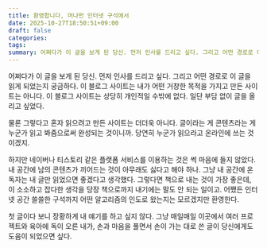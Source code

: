 ```yaml
---
title: 환영합니다, 머나먼 인터넷 구석에서
date: 2025-10-27T18:50:51+09:00
draft: false
categories:
tags:
summary: 어쩌다가 이 글을 보게 된 당신. 먼저 인사를 드리고 싶다. 그리고 어떤 경로로 이 글을 읽게 되었는지 궁금하다. 이 블로그 사이트는 내가 어떤 거창한 목적을 가지고 만든 사이트는 아니다. 이 블로그 사이트는 상당히 개인적일 수밖에 없다. 일단 부담 없이 글을 올리고 싶었다.
---
```


어쩌다가 이 글을 보게 된 당신. 먼저 인사를 드리고 싶다. 그리고 어떤 경로로 이 글을 읽게 되었는지 궁금하다. 이 블로그 사이트는 내가 어떤 거창한 목적을 가지고 만든 사이트는 아니다. 이 블로그 사이트는 상당히 개인적일 수밖에 없다. 일단 부담 없이 글을 올리고 싶었다.

물론 그렇다고 혼자 읽으려고 만든 사이트는 더더욱 아니다. 글이라는 게 콘텐츠라는 게 누군가 읽고 봐줌으로써 완성되는 것이니까. 당연히 누군가 읽으라고 온라인에 쓰는 것이겠지.

하지만 네이버나 티스토리 같은 플랫폼 서비스를 이용하는 것은 썩 마음에 들지 않았다. 내 공간에 남의 콘텐츠가 끼어드는 것이 아무래도 싫다고 해야 하나. 그냥 내 공간에 온 독자는 내 글만 읽었으면 좋겠다고 생각했다. 그렇다면 책으로 내는 것이 가장 좋은데, 이 소소하고 잡다한 생각을 당장 책으로까지 내기에는 말도 안 되는 일이고. 어쨌든 인터넷 공간 쓸쓸한 구석까지 어떤 알고리즘의 인도로 왔는지는 모르겠지만 환영한다.

첫 글이다 보니 장황하게 내 얘기를 하고 싶지 않다. 그냥 매일매일 이곳에서 여러 프로젝트와 육아에 독이 오른 내가, 손과 마음을 풀면서 손이 가는 대로 쓴 글이 당신에게도 도움이 되었으면 싶다.

